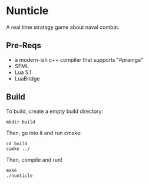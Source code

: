 # Nunticle
A real time stratagy game about naval combat. <br>

## Pre-Reqs
* a modern-ish c++ compiler that supports "#pramga"
* SFML
* Lua 5.1
* LuaBridge

## Build
To build, create a empty build directory:
```
mkdir build
```
Then, go into it and run cmake:
```
cd build
camke ../
```
Then, compile and run!
```
make
./nunticle
```
